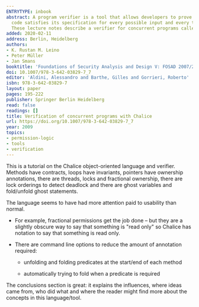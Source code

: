 ```yaml
---
ENTRYTYPE: inbook
abstract: A program verifier is a tool that allows developers to prove that their
  code satisfies its specification for every possible input and every thread schedule.
  These lecture notes describe a verifier for concurrent programs called Chalice.
added: 2020-02-11
address: Berlin, Heidelberg
authors:
- K. Rustan M. Leino
- Peter Müller
- Jan Smans
booktitle: 'Foundations of Security Analysis and Design V: FOSAD 2007/2008/2009 Tutorial Lectures'
doi: 10.1007/978-3-642-03829-7_7
editor: 'Aldini, Alessandro and Barthe, Gilles and Gorrieri, Roberto'
isbn: 978-3-642-03829-7
layout: paper
pages: 195-222
publisher: Springer Berlin Heidelberg
read: false
readings: []
title: Verification of concurrent programs with Chalice
url: https://doi.org/10.1007/978-3-642-03829-7_7
year: 2009
topics:
- permission-logic
- tools
- verification
---
```


This is a tutorial on the Chalice object-oriented language and verifier.
Methods have contracts, loops have invariants,
pointers have ownership annotations,
there are threads, locks and fractional ownership,
there are lock orderings to detect deadlock
and there are ghost variables and fold/unfold ghost statements.

The language seems to have had more attention paid
to usability than normal.

- For example, fractional permissions get the job done – but
  they are a slightly obscure way to say that something is "read only"
  so Chalice has notation to say that something is read only.

- There are command line options to reduce the amount of
  annotation required:

  - unfolding and folding predicates at the start/end of each method

  - automatically trying to fold when a predicate is required

The conclusions section is great: it explains the influences,
where ideas came from, who did what and where the reader might
find more about the concepts in this language/tool.
